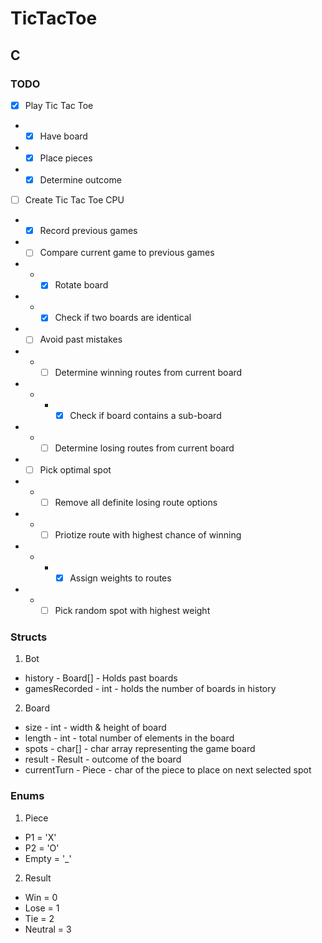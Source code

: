 # TicTacToe

## C
### TODO
- [x] Play Tic Tac Toe
- - [x] Have board
- - [x] Place pieces
- - [x] Determine outcome
- [ ] Create Tic Tac Toe CPU
- - [x] Record previous games
- - [ ] Compare current game to previous games
- - - [x] Rotate board
- - - [x] Check if two boards are identical
- - [ ] Avoid past mistakes
- - - [ ] Determine winning routes from current board
- - - - [x] Check if board contains a sub-board
- - - [ ] Determine losing routes from current board
- - [ ] Pick optimal spot
- - - [ ] Remove all definite losing route options
- - - [ ] Priotize route with highest chance of winning
- - - - [x] Assign weights to routes
- - - [ ] Pick random spot with highest weight

### Structs
1. Bot
  * history - Board[] - Holds past boards
  * gamesRecorded - int - holds the number of boards in history
2. Board
  * size - int - width & height of board
  * length - int - total number of elements in the board
  * spots - char[] - char array representing the game board
  * result - Result - outcome of the board
  * currentTurn - Piece - char of the piece to place on next selected spot
### Enums
1. Piece
  * P1 = 'X'
  * P2 = 'O'
  * Empty = '_'
2. Result
  * Win = 0
  * Lose = 1
  * Tie = 2
  * Neutral = 3
